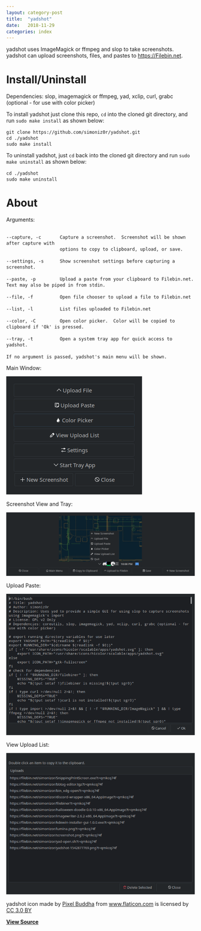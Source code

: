 ```yaml
---
layout: category-post
title:  "yadshot"
date:   2018-11-29
categories: index
---
```


yadshot uses ImageMagick or ffmpeg and slop to take screenshots.  yadshot can upload screenshots, files, and pastes to https://Filebin.net.

# Install/Uninstall

Dependencies: slop, imagemagick or ffmpeg, yad, xclip, curl, grabc (optional - for use with color picker)

To install yadshot just clone this repo, `cd` into the cloned git directory, and run `sudo make install` as shown below:

```
git clone https://github.com/simoniz0r/yadshot.git
cd ./yadshot
sudo make install
```

To uninstall yadshot, just `cd` back into the cloned git directory and run `sudo make uninstall` as shown below:

```
cd ./yadshot
sudo make uninstall
```

# About

Arguments:

```

--capture, -c       Capture a screenshot.  Screenshot will be shown after capture with
                    options to copy to clipboard, upload, or save.

--settings, -s      Show screenshot settings before capturing a screenshot.

--paste, -p         Upload a paste from your clipboard to Filebin.net.  Text may also be piped in from stdin.

--file, -f          Open file chooser to upload a file to Filebin.net

--list, -l          List files uploaded to Filebin.net

--color, -C         Open color picker.  Color will be copied to clipboard if 'Ok' is pressed.

--tray, -t          Open a system tray app for quick access to yadshot.

If no argument is passed, yadshot's main menu will be shown.

```

Main Window:

![yadshot](https://github.com/simoniz0r/yadshot/raw/master/Screenshot.png)

Screenshot View and Tray:

![yadshot](https://github.com/simoniz0r/yadshot/raw/master/Screenshot2.png)

Upload Paste:

![yadshot](https://github.com/simoniz0r/yadshot/raw/master/Screenshot3.png)

View Upload List:

![yadshot](https://github.com/simoniz0r/yadshot/raw/master/Screenshot4.png)

<div>yadshot icon made by <a href="https://www.flaticon.com/authors/pixel-buddha" title="Pixel Buddha">Pixel Buddha</a> from <a href="https://www.flaticon.com/" title="Flaticon">www.flaticon.com</a> is licensed by <a href="http://creativecommons.org/licenses/by/3.0/" title="Creative Commons BY 3.0" target="_blank">CC 3.0 BY</a></div>


**[View Source](https://github.com/simoniz0r/yadshot)**


